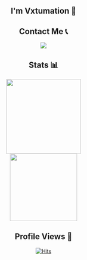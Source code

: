 <div align="center">

## I'm Vxtumation 👋

## Contact Me 📞

<a href="https://discord.com/users/786175409938497576">
  <img src="https://lanyard.cnrad.dev/api/786175409938497576">
</a>

## Stats 📊

<a href="https://github.com/saranshsinhaa">
  <img height="200px" src="https://github-readme-stats.vercel.app/api?username=vxtumation&count_private=true&show_icons=true&theme=tokyonight">
</a>
<br>
<img height="180px" src="https://github-readme-stats-eight-theta.vercel.app/api/top-langs/?username=vxtumation&layout=compact&langs_count=10&theme=tokyonight"/>

## Profile Views 👀

<a href="https://hits.sh/github.com/vxtumation/vxtumation/"><img alt="Hits" src="https://hits.sh/github.com/vxtumation/vxtumation.svg?style=flat-square&label=Profile%20Views&color=ff1200&labelColor=000000"/></a>
